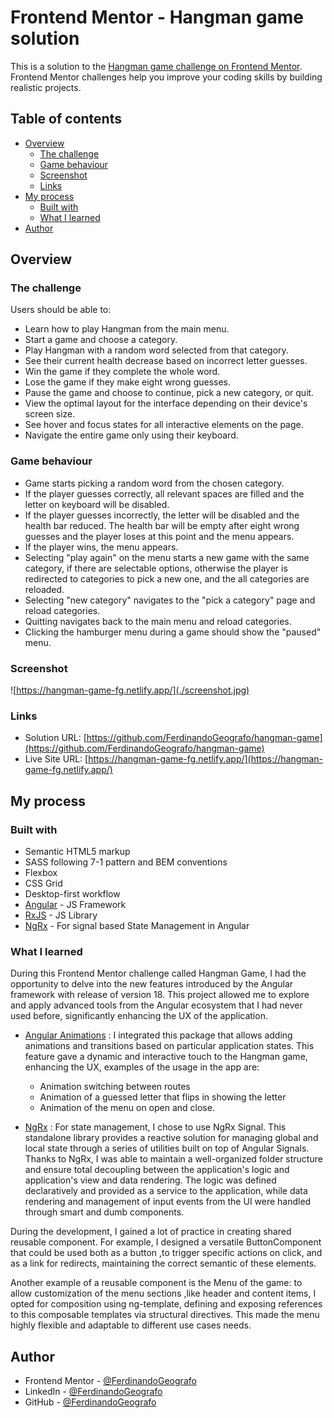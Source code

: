 # Frontend Mentor - Hangman game solution

This is a solution to the [Hangman game challenge on Frontend Mentor](https://www.frontendmentor.io/challenges/hangman-game-rsQiSVLGWn). Frontend Mentor challenges help you improve your coding skills by building realistic projects.

## Table of contents

- [Overview](#overview)
  - [The challenge](#the-challenge)
  - [Game behaviour](#game-behaviour)
  - [Screenshot](#screenshot)
  - [Links](#links)
- [My process](#my-process)
  - [Built with](#built-with)
  - [What I learned](#what-i-learned)
- [Author](#author)

## Overview

### The challenge

Users should be able to:

- Learn how to play Hangman from the main menu.
- Start a game and choose a category.
- Play Hangman with a random word selected from that category.
- See their current health decrease based on incorrect letter guesses.
- Win the game if they complete the whole word.
- Lose the game if they make eight wrong guesses.
- Pause the game and choose to continue, pick a new category, or quit.
- View the optimal layout for the interface depending on their device's screen size.
- See hover and focus states for all interactive elements on the page.
- Navigate the entire game only using their keyboard.

### Game behaviour

- Game starts picking a random word from the chosen category.
- If the player guesses correctly, all relevant spaces are filled and the letter on keyboard will be disabled.
- If the player guesses incorrectly, the letter will be disabled and the health bar reduced. The health bar will be empty after eight wrong guesses and the player loses at this point and the menu appears.
- If the player wins, the menu appears.
- Selecting "play again" on the menu starts a new game with the same category, if there are selectable options, otherwise the player is redirected to categories to pick a new one, and the all categories are reloaded.
- Selecting "new category" navigates to the "pick a category" page and reload categories.
- Quitting navigates back to the main menu and reload categories.
- Clicking the hamburger menu during a game should show the "paused" menu.

### Screenshot

![https://hangman-game-fg.netlify.app/](./screenshot.jpg)

### Links

- Solution URL: [https://github.com/FerdinandoGeografo/hangman-game](https://github.com/FerdinandoGeografo/hangman-game)
- Live Site URL: [https://hangman-game-fg.netlify.app/](https://hangman-game-fg.netlify.app/)

## My process

### Built with

- Semantic HTML5 markup
- SASS following 7-1 pattern and BEM conventions
- Flexbox
- CSS Grid
- Desktop-first workflow
- [Angular](https://angular.dev/) - JS Framework
- [RxJS](https://rxjs.dev/) - JS Library
- [NgRx](https://ngrx.io/guide/signals) - For signal based State Management in Angular

### What I learned

During this Frontend Mentor challenge called Hangman Game, I had the opportunity to delve into the new features introduced by the Angular framework with release of version 18. This project allowed me to explore and apply advanced tools from the Angular ecosystem that I had never used before, significantly enhancing the UX of the application.

- [Angular Animations](https://angular.dev/guide/animations) : I integrated this package that allows adding animations and transitions based on particular application states. This feature gave a dynamic and interactive touch to the Hangman game, enhancing the UX, examples of the usage in the app are:

  - Animation switching between routes
  - Animation of a guessed letter that flips in showing the letter
  - Animation of the menu on open and close.

- [NgRx](https://ngrx.io/guide/signals) : For state management, I chose to use NgRx Signal. This standalone library provides a reactive solution for managing global and local state through a series of utilities built on top of Angular Signals. Thanks to NgRx, I was able to maintain a well-organized folder structure and ensure total decoupling between the application's logic and application's view and data rendering. The logic was defined declaratively and provided as a service to the application, while data rendering and management of input events from the UI were handled through smart and dumb components.

During the development, I gained a lot of practice in creating shared reusable component. For example, I designed a versatile ButtonComponent that could be used both as a button ,to trigger specific actions on click, and as a link for redirects, maintaining the correct semantic of these elements.

Another example of a reusable component is the Menu of the game: to allow customization of the menu sections ,like header and content items, I opted for composition using ng-template, defining and exposing references to this composable templates via structural directives. This made the menu highly flexible and adaptable to different use cases needs.

## Author

- Frontend Mentor - [@FerdinandoGeografo](https://www.frontendmentor.io/profile/FerdinandoGeografo)
- LinkedIn - [@FerdinandoGeografo](https://www.linkedin.com/in/ferdinandogeografo/)
- GitHub - [@FerdinandoGeografo](https://github.com/FerdinandoGeografo/)
